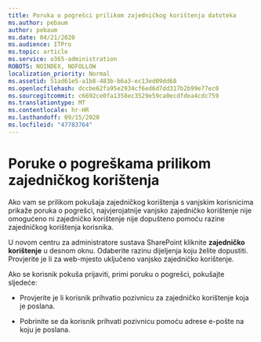 ```yaml
---
title: Poruka o pogrešci prilikom zajedničkog korištenja datoteka
ms.author: pebaum
author: pebaum
ms.date: 04/21/2020
ms.audience: ITPro
ms.topic: article
ms.service: o365-administration
ROBOTS: NOINDEX, NOFOLLOW
localization_priority: Normal
ms.assetid: 51ad61e5-a1b8-483b-b6a3-ec13ed09dd68
ms.openlocfilehash: dccbe62fa95e2934cf6ed6d7dd317b2b99e77ec0
ms.sourcegitcommit: c6692ce0fa1358ec3529e59ca0ecdfdea4cdc759
ms.translationtype: MT
ms.contentlocale: hr-HR
ms.lasthandoff: 09/15/2020
ms.locfileid: "47783764"
---
```

# <a name="error-messages-when-sharing"></a>Poruke o pogreškama prilikom zajedničkog korištenja

Ako vam se prilikom pokušaja zajedničkog korištenja s vanjskim korisnicima prikaže poruka o pogrešci, najvjerojatnije vanjsko zajedničko korištenje nije omogućeno ni zajedničko korištenje nije dopušteno pomoću razine zajedničkog korištenja korisnika.
  
U novom centru za administratore sustava SharePoint kliknite **zajedničko korištenje** u desnom oknu. Odaberite razinu dijeljenja koju želite dopustiti. Provjerite je li za web-mjesto uključeno vanjsko zajedničko korištenje. 
  
Ako se korisnik pokuša prijaviti, primi poruku o pogrešci, pokušajte sljedeće:
  
- Provjerite je li korisnik prihvatio pozivnicu za zajedničko korištenje koja je poslana.
    
- Pobrinite se da korisnik prihvati pozivnicu pomoću adrese e-pošte na koju je poslana.
    

